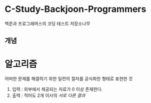 # C-Study-Backjoon-Programmers
백준과  프로그래머스의 코딩 테스트 저장소나무
## 개념 
# 알고리즘
어떠한 문제를 해결하기 위한 일련의 절차를 공식화한 형태로 표현한 것
1. 입력 : 외부에서 제공되는 자료가 0 이상 존재한다.
2. 출력 : 적어도 2개 이사의 _서로 다른 결과_
